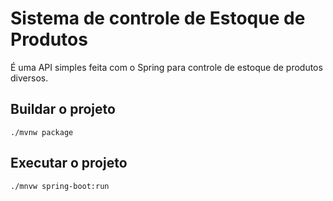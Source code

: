 # Sistema de controle de Estoque de Produtos

É uma API simples feita com o Spring para controle de estoque de produtos diversos.

## Buildar o projeto
```shell script
./mvnw package
```

## Executar o projeto
```shell script
./mnvw spring-boot:run
```
